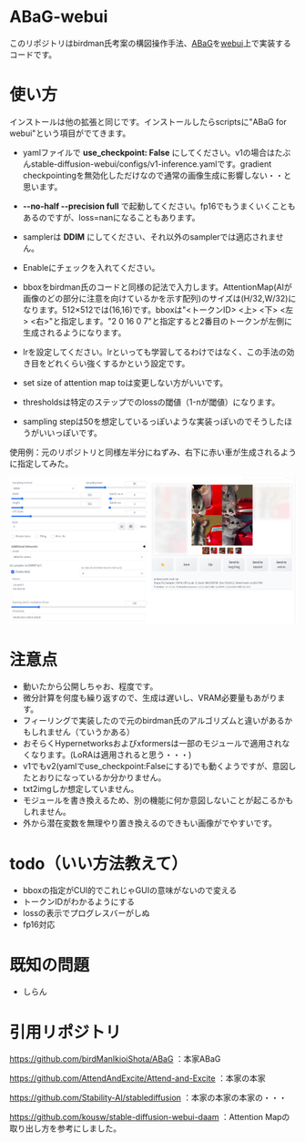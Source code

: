 # ABaG-webui
このリポジトリはbirdman氏考案の構図操作手法、[ABaG](https://github.com/birdManIkioiShota/ABaG)を[webui](https://github.com/AUTOMATIC1111/stable-diffusion-webui)上で実装するコードです。

# 使い方
インストールは他の拡張と同じです。インストールしたらscriptsに"ABaG for webui"という項目がでてきます。

+ yamlファイルで **use_checkpoint: False** にしてください。v1の場合はたぶんstable-diffusion-webui/configs/v1-inference.yamlです。gradient checkpointingを無効化しただけなので通常の画像生成に影響しない・・と思います。

+ **--no-half --precision full** で起動してください。fp16でもうまくいくこともあるのですが、loss=nanになることもあります。

+ samplerは **DDIM** にしてください、それ以外のsamplerでは適応されません。
+ Enableにチェックを入れてください。
+ bboxをbirdman氏のコードと同様の記法で入力します。AttentionMap(AIが画像のどの部分に注意を向けているかを示す配列)のサイズは(H/32,W/32)になります。512×512では(16,16)です。bboxは"<トークンID> <上> <下> <左> <右>"と指定します。"2 0 16 0 7"と指定すると2番目のトークンが左側に生成されるようになります。
+ lrを設定してください。lrといっても学習してるわけではなく、この手法の効き目をどれくらい強くするかという設定です。
+ set size of attention map toは変更しない方がいいです。
+ thresholdsは特定のステップでのlossの閾値（1-nが閾値）になります。

+ sampling stepは50を想定しているっぽいような実装っぽいのでそうしたほうがいいっぽいです。

使用例：元のリポジトリと同様左半分にねずみ、右下に赤い車が生成されるように指定してみた。

![4](https://github.com/laksjdjf/ABaG-webui/blob/main/image1.png?raw=true)

# 注意点
+ 動いたから公開しちゃお、程度です。
+ 微分計算を何度も繰り返すので、生成は遅いし、VRAM必要量もあがります。
+ フィーリングで実装したので元のbirdman氏のアルゴリズムと違いがあるかもしれません（ていうかある）
+ おそらくHypernetworksおよびxformersは一部のモジュールで適用されなくなります。(LoRAは適用されると思う・・・)
+ v1でもv2(yamlでuse_checkpoint:Falseにする)でも動くようですが、意図したとおりになっているか分かりません。
+ txt2imgしか想定していません。
+ モジュールを書き換えるため、別の機能に何か意図しないことが起こるかもしれません。
+ 外から潜在変数を無理やり置き換えるのできもい画像がでやすいです。

# todo（いい方法教えて）
+ bboxの指定がCUI的でこれじゃGUIの意味がないので変える
+ トークンIDがわかるようにする
+ lossの表示でプログレスバーがしぬ
+ fp16対応

# 既知の問題
+ しらん

# 引用リポジトリ
https://github.com/birdManIkioiShota/ABaG ：本家ABaG

https://github.com/AttendAndExcite/Attend-and-Excite ：本家の本家

https://github.com/Stability-AI/stablediffusion ：本家の本家の本家の・・・

https://github.com/kousw/stable-diffusion-webui-daam ：Attention Mapの取り出し方を参考にしました。
